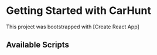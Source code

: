 # Getting Started with CarHunt

This project was bootstrapped with [Create React App]

## Available Scripts
